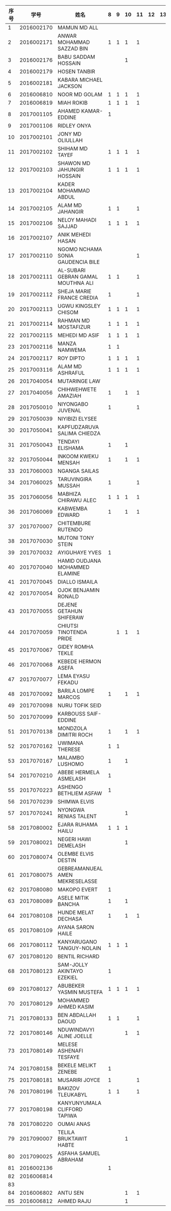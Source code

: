 

| 序号 | 学号       | 姓名                               | 8    | 9    | 10   | 11   | 12   | 13   | 14   | 15   | 16   |
| ---- | ---------- | ---------------------------------- | ---- | ---- | ---- | ---- | ---- | ---- | ---- | ---- | ---- |
| 1    | 2016002170 | MAMUN MD ALL                       |      |      |      |      |      |      |      |      |      |
| 2    | 2016002171 | ANWAR MOHAMMAD SAZZAD BIN          | 1    | 1 | 1 | 1 |      |      |      |      |      |
| 3    | 2016002176 | BABU SADDAM HOSSAIN                |      |      | 1 |      |      |      |      |      |      |
| 4    | 2016002179 | HOSEN TANBIR                       |      |      |      |      |      |      |      |      |      |
| 5    | 2016002181 | KABARA MICHAEL JACKSON             |      |      |      |      |      |      |      |      |      |
| 6    | 2016006810 | NOOR MD GOLAM                      | 1    | 1 | 1 | 1 |      |      |      |      |      |
| 7    | 2016006819 | MIAH ROKIB                         | 1    | 1 | 1 | 1 |      |      |      |      |      |
| 8    | 2017001105 | AHAMED KAMAR-EDDINE                | 1 |      |      |      |      |      |      |      |      |
| 9    | 2017001106 | RIDLEY ONYA                        |      |      |      |      |      |      |      |      |      |
| 10   | 2017002101 | JONY MD OLIULLAH                   |      |      |      |      |      |      |      |      |      |
| 11   | 2017002102 | SHIHAM MD TAYEF                    | 1    | 1 | 1 | 1 |      |      |      |      |      |
| 12   | 2017002103 | SHAWON MD JAHUNGIR HOSSAIN         | 1     | 1 | 1 | 1 |      |      |      |      |      |
| 13   | 2017002104 | KADER MOHAMMAD ABDUL               |      |      |      |      |      |      |      |      |      |
| 14   | 2017002105 | ALAM MD JAHANGIR                   | 1     | 1     |      | 1 |      |      |      |      |      |
| 15   | 2017002106 | NELOY MAHADI SAJJAD                | 1    |   1   |   1   | 1 |      |      |      |      |      |
| 16   | 2017002107 | ANIK MEHEDI HASAN                  |      |      |      |      |      |      |      |      |      |
| 17   | 2017002110 | NGOMO NCHAMA SONIA GAUDENCIA BILE  |      |      |      | 1 |      |      |      |      |      |
| 18   | 2017002111 | AL-SUBARI GEBRAN GAMAL MOUTHNA ALI | 1 | 1 |      | 1 |      |      |      |      |      |
| 19   | 2017002112 | SHEJA MARIE FRANCE CREDIA          | 1 |      |      | 1 |      |      |      |      |      |
| 20   | 2017002113 | UGWU KINGSLEY CHISOM               | 1 | 1 | 1 | 1 |      |      |      |      |      |
| 21   | 2017002114 | RAHMAN MD MOSTAFIZUR               | 1    | 1 | 1 | 1 |      |      |      |      |      |
| 22   | 2017002115 | MEHEDI MD ASIF                     | 1    | 1 | 1 | 1 |      |      |      |      |      |
| 23   | 2017002116 | MANZA NAMWEMA                      | 1    | 1 |      |      |      |      |      |      |      |
| 24   | 2017002117 | ROY DIPTO                          | 1    | 1 | 1 | 1 |      |      |      |      |      |
| 25   | 2017003116 | ALAM MD ASHRAFUL                   | 1    |  1    | 1 | 1 |      |      |      |      |      |
| 26   | 2017040054 | MUTARINGE LAW                      |      |      |      |      |      |      |      |      |      |
| 27   | 2017040056 | CHIHWEHWETE AMAZIAH                | 1 |      | 1 | 1 |      |      |      |      |      |
| 28   | 2017050010 | NIYONGABO JUVENAL                  | 1    |      |      | 1 |      |      |      |      |      |
| 29   | 2017050039 | NIYIBIZI ELYSEE                    |      |      |      |      |      |      |      |      |      |
| 30   | 2017050041 | KAPFUDZARUVA SALIMA CHIEDZA        |      |      |      |      |      |      |      |      |      |
| 31   | 2017050043 | TENDAYI ELISHAMA                   | 1 |      | 1 |      |      |      |      |      |      |
| 32   | 2017050044 | INKOOM KWEKU MENSAH                | 1 |      | 1 | 1 |      |      |      |      |      |
| 33   | 2017060003 | NGANGA SAILAS                      |      |      |      |      |      |      |      |      |      |
| 34   | 2017060025 | TARUVINGIRA MUSSAH                 | 1 |      |      | 1 |      |      |      |      |      |
| 35   | 2017060056 | MABHIZA CHIRAWU ALEC               | 1    | 1 | 1 | 1 |      |      |      |      |      |
| 36   | 2017060069 | KABWEMBA EDWARD                    | 1 |      | 1 | 1 |      |      |      |      |      |
| 37   | 2017070007 | CHITEMBURE RUTENDO                 |      |      |      |      |      |      |      |      |      |
| 38   | 2017070030 | MUTONI TONY STEIN                  |      |      |      |      |      |      |      |      |      |
| 39   | 2017070032 | AYIGUHAYE YVES                     | 1 |      |      |      |      |      |      |      |      |
| 40   | 2017070040 | HAMID OUDJANA MOHAMMED ELAMINE     |      |      |      |      |      |      |      |      |      |
| 41   | 2017070045 | DIALLO ISMAILA                     |      |      |      |      |      |      |      |      |      |
| 42   | 2017070054 | OJOK BENJAMIN RONALD               |      |      |      |      |      |      |      |      |      |
| 43   | 2017070055 | DEJENE GETAHUN SHIFERAW            |      |      |      |      |      |      |      |      |      |
| 44   | 2017070059 | CHIUTSI TINOTENDA PRIDE            |      | 1     | 1 | 1 |      |      |      |      |      |
| 45   | 2017070067 | GIDEY ROMHA TEKLE                  |      |      |      |      |      |      |      |      |      |
| 46   | 2017070068 | KEBEDE HERMON ASEFA                |      |      |      |      |      |      |      |      |      |
| 47   | 2017070077 | LEMA EYASU FEKADU                  |      |      |      |      |      |      |      |      |      |
| 48   | 2017070092 | BARILA LOMPE MARCOS                | 1 |      | 1 | 1 |      |      |      |      |      |
| 49   | 2017070098 | NURU TOFIK SEID                    |      |      |      |      |      |      |      |      |      |
| 50   | 2017070099 | KARBOUSS SAIF-EDDINE               |      |      |      |      |      |      |      |      |      |
| 51   | 2017070138 | MONDZOLA DIMITRI ROCH              | 1 |      | 1 | 1 |      |      |      |      |      |
| 52   | 2017070162 | UWIMANA THERESE                    | 1 | 1     |      |      |      |      |      |      |      |
| 53   | 2017070167 | MALAMBO LUSHOMO                    | 1 |      | 1 |      |      |      |      |      |      |
| 54   | 2017070210 | ABEBE HERMELA ASMELASH             | 1 |      |      |      |      |      |      |      |      |
| 55   | 2017070223 | ASHENGO BETHLIEM ASFAW             | 1 |      |      |      |      |      |      |      |      |
| 56   | 2017070239 | SHIMWA ELVIS                       |      |      |      |      |      |      |      |      |      |
| 57   | 2017070241 | NYONGWA RENIAS TALENT              |      |      | 1 |      |      |      |      |      |      |
| 58   | 2017080002 | EJARA RUHAMA HAILU                 | 1    | 1     | 1 |      |      |      |      |      |      |
| 59   | 2017080021 | NEGERI HAWI DEMELASH               |      |      | 1 |      |      |      |      |      |      |
| 60   | 2017080074 | OLEMBE ELVIS DESTIN                |      |      |      |      |      |      |      |      |      |
| 61   | 2017080075 | GEBREAMANUEAL AMEN MEKRESELASSE    |      |      |      |      |      |      |      |      |      |
| 62   | 2017080080 | MAKOPO EVERT                       | 1 |      |      |      |      |      |      |      |      |
| 63   | 2017080089 | ASELE MITIK BANCHA                 | 1 |      | 1 |      |      |      |      |      |      |
| 64   | 2017080108 | HUNDE MELAT DECHASA                | 1 |      | 1 | 1 |      |      |      |      |      |
| 65   | 2017080109 | AYANA SARON HAILE                  |      |      |      |      |      |      |      |      |      |
| 66   | 2017080112 | KANYARUGANO TANGUY-NOLAIN          | 1 | 1     | 1 |      |      |      |      |      |      |
| 67   | 2017080120 | BENTIL RICHARD                     |      |      |      |      |      |      |      |      |      |
| 68   | 2017080123 | SAM-JOLLY AKINTAYO EZEKIEL         | 1 |      |      |      |      |      |      |      |      |
| 69   | 2017080127 | ABUBEKER YASMIN MUSTEFA            | 1    | 1 | 1 | 1 |      |      |      |      |      |
| 70   | 2017080129 | MOHAMMED AHMED KASIM               |      |      |      |      |      |      |      |      |      |
| 71   | 2017080133 | BEN ABDALLAH DAOUD                 | 1 |  1    |      | 1 |      |      |      |      |      |
| 72   | 2017080146 | NDUWINDAVYI ALINE JOELLE           |      |      | 1 | 1 |      |      |      |      |      |
| 73   | 2017080149 | MELESE ASHENAFI TESFAYE            |      |      |      |      |      |      |      |      |      |
| 74   | 2017080158 | BEKELE MELIKT ZENEBE               | 1 |      |      |      |      |      |      |      |      |
| 75   | 2017080181 | MUSARIRI JOYCE                     | 1 |      |      | 1 |      |      |      |      |      |
| 76   | 2017080196 | BAKIZOV TLEUKABYL                  | 1    | 1 |      | 1 |      |      |      |      |      |
| 77   | 2017080198 | KANYUNYUMALA CLIFFORD TAPIWA       |      |      |      |      |      |      |      |      |      |
| 78   | 2017080220 | OUMAI ANAS                         |      |      |      |      |      |      |      |      |      |
| 79   | 2017090007 | TELILA BRUKTAWIT HABTE             |      |      | 1 |      |      |      |      |      |      |
| 80   | 2017090025 | ASFAHA SAMUEL ABRAHAM              |      |      |      |      |      |      |      |      |      |
| 81 | 2016002136 |  | 1 | | | | | | | | |
| 82 | 2016006814 |  |  | | | | | | | | |
| 83 |            |                                    |      |      |      | | | | | | |
| 84 | 2016006802 | ANTU SEN | |  | 1 | 1 | | | | | |
| 85 | 2016006812 | AHMED RAJU | |  | 1 | | | | | | |
